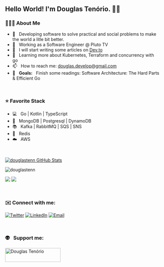<h2> Hello World! I'm Douglas Tenório. ✌🏽</h2> 

<h3>🧑🏽‍💻 About Me </h3>

- 💜 &nbsp; Developing software to solve practical and social problems to make the world a litle bit better.
- 💼 &nbsp; Working as a Software Engineer @ Pluto TV
- 📝 &nbsp; I will start writing some articles on [Dev.to](https://dev.to/douglastenn)
- 🌱 &nbsp; Learning more about Kubernetes, Terraform and concurrency with go
- 📫 &nbsp; How to reach me: douglas.develop@gmail.com
- 📔 &nbsp; <strong>Goals:</strong> &nbsp; Finish some readings: Software Architecture: The Hard Parts & Efficient Go

<br/>

<h3>⭐️ Favorite Stack</h3>

- 💻 &nbsp; Go | Kotlin | TypeScript
- 💾 &nbsp; MongoDB | Postgresql | DynamoDB
- 📚 &nbsp; Kafka | RabbitMQ | SQS | SNS
- 📨 &nbsp; Redis
- ☁️ &nbsp; AWS

<br/>

[![douglastenn GitHub Stats](https://github-readme-stats.vercel.app/api?username=douglastenn&show_icons=true)](https://github.com/douglastenn)

<p><img align="center" src="https://github-readme-streak-stats.herokuapp.com/?user=douglastenn" alt="douglastenn" /></p>

[![](https://komarev.com/ghpvc/?username=douglastenn&color=gray&label=Profile%20Views)](https://github.com/douglastenn/douglastenn)
[![](https://img.shields.io/github/followers/douglastenn?label=GitHub%20Followers)](https://github.com/douglastenn)

<br/>

<h3>✉️ Connect with me:</h3>

<p align="left">
<a href="https://twitter.com/douglastenn" target="blank"><img alt="Twitter" src="https://img.shields.io/badge/twitter-purple?style=flat-square&logo=twitter"/></a>  
<a href="https://www.linkedin.com/in/douglas-ten%C3%B3rio-51661038/"><img alt="LinkedIn" src="https://img.shields.io/badge/LinkedIn-purple?style=flat-square&logo=linkedin"></a>
<a href="mailto:douglas.develop@gmail.com"><img alt="Email" src="https://img.shields.io/badge/Email-douglas.develop@gmail.com-purple?style=flat-square&logo=gmail"></a>
</p>

<br/>

<h3 align="left">👽 &nbsp; Support me:</h3>
<p><a href="https://www.buymeacoffee.com/douglastenn"> <img align="left" src="https://cdn.buymeacoffee.com/buttons/v2/default-yellow.png" height="45" width="180" alt="Douglas Tenório" /></a></p>

